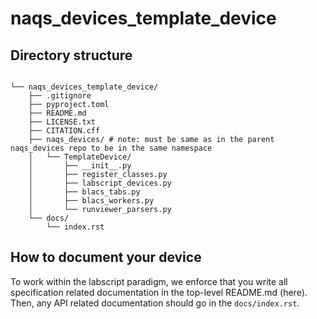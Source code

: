 # naqs_devices_template_device

## Directory structure

```text

└── naqs_devices_template_device/
    ├── .gitignore
    ├── pyproject.toml
    ├── README.md
    ├── LICENSE.txt
    ├── CITATION.cff
    ├── naqs_devices/ # note: must be same as in the parent naqs_devices repo to be in the same namespace
    │   └── TemplateDevice/
    │       ├── __init__.py
    │       ├── register_classes.py
    │       ├── labscript_devices.py
    │       ├── blacs_tabs.py
    │       ├── blacs_workers.py
    │       └── runviewer_parsers.py
    └── docs/
        └── index.rst

```

## How to document your device

To work within the labscript paradigm, we enforce that you write all
specification related documentation in the top-level README.md (here). Then,
any API related documentation should go in the `docs/index.rst`.
